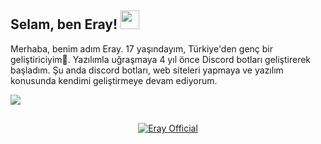 <h2 align="left">Selam, ben Eray! <img src="https://emoji.gg/assets/emoji/7175-blurple-boosts.gif" width="30px"></h2>
   <p align="left">Merhaba, benim adım Eray. 17 yaşındayım, Türkiye'den genç bir geliştiriciyim🚀. Yazılımla uğraşmaya 4 yıl önce Discord botları geliştirerek başladım. Şu anda discord botları, web siteleri yapmaya ve yazılım konusunda kendimi geliştirmeye devam ediyorum.</p>
<img src="https://komarev.com/ghpvc/?username=era7y-js&label=Profil%20Ansichten&color=5b9dbc&style=flat"
  <div align="center">
<h2></h2>  <p align="center">
  <a href="https://github.com/era7y">
<img alt="Eray Official" src="https://activity-graph.herokuapp.com/graph?username=era7y&bg_color=1F222E&color=5b9dbc&line=aeaeae&point=FFFFFF&hide_border=true"/>
  </a>
</p>
